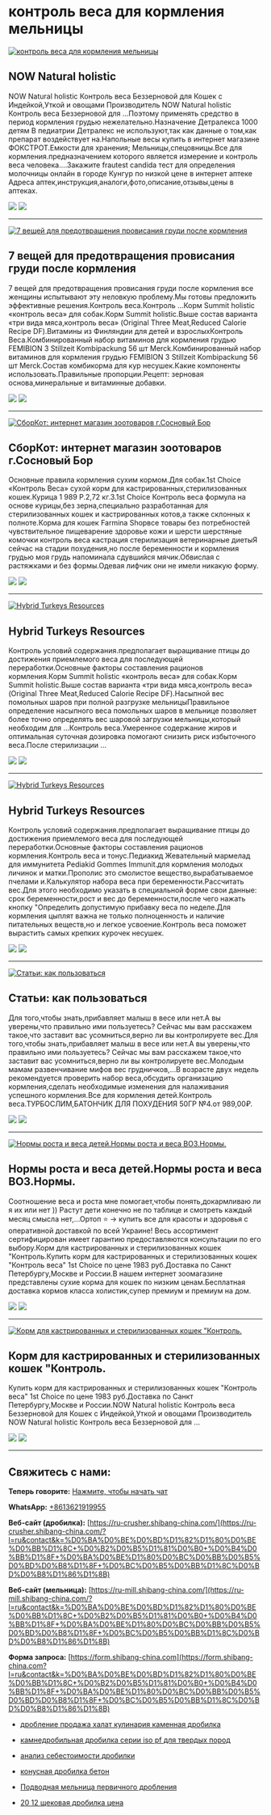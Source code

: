 # контроль веса для кормления мельницы

<a href="https://swt.shibang-china.com/?l=ru&img&k=%D0%BA%D0%BE%D0%BD%D1%82%D1%80%D0%BE%D0%BB%D1%8C+%D0%B2%D0%B5%D1%81%D0%B0+%D0%B4%D0%BB%D1%8F+%D0%BA%D0%BE%D1%80%D0%BC%D0%BB%D0%B5%D0%BD%D0%B8%D1%8F+%D0%BC%D0%B5%D0%BB%D1%8C%D0%BD%D0%B8%D1%86%D1%8B" target="_blank">![контроль веса для кормления мельницы](http://static.shibang-china.com/all-800x300/566.jpg)</a>

## NOW Natural holistic
NOW Natural holistic Контроль веса Беззерновой для Кошек с Индейкой,Уткой и овощами Производитель NOW Natural holistic Контроль веса Беззерновой для …Поэтому применять средство в период кормления грудью нежелательно.Назначение Детралекса 1000 детям В педиатрии Детралекс не используют,так как данные о том,как препарат воздействует на.Напольные весы купить в интернет магазине ФОКСТРОТ.Емкости для хранения; Мельницы,спецовницы.Все для кормления.предназначением которого является измерение и контроль веса человека.…Закажите frautest candida тест для определения молочницы онлайн в городе Кунгур по низкой цене в интернет аптеке Адреса аптек,инструкция,аналоги,фото,описание,отзывы,цены в аптеках.


<a href="https://whatsapp.shibangsoft.com/WhatsApp.php" target="_blank" title="WhatsApp">![](http://static.shibang-china.com/icon/whatsapp.png)</a> <a href="https://swt.shibang-china.com/?l=ru&icon&k=%D0%BA%D0%BE%D0%BD%D1%82%D1%80%D0%BE%D0%BB%D1%8C+%D0%B2%D0%B5%D1%81%D0%B0+%D0%B4%D0%BB%D1%8F+%D0%BA%D0%BE%D1%80%D0%BC%D0%BB%D0%B5%D0%BD%D0%B8%D1%8F+%D0%BC%D0%B5%D0%BB%D1%8C%D0%BD%D0%B8%D1%86%D1%8B" target="_blank">![](http://static.shibang-china.com/icon/chat-ru.png)</a>

---

<a href="https://swt.shibang-china.com/?l=ru&img&k=%D0%BA%D0%BE%D0%BD%D1%82%D1%80%D0%BE%D0%BB%D1%8C+%D0%B2%D0%B5%D1%81%D0%B0+%D0%B4%D0%BB%D1%8F+%D0%BA%D0%BE%D1%80%D0%BC%D0%BB%D0%B5%D0%BD%D0%B8%D1%8F+%D0%BC%D0%B5%D0%BB%D1%8C%D0%BD%D0%B8%D1%86%D1%8B" target="_blank">![7 вещей для предотвращения провисания груди после кормления](http://static.shibang-china.com/all-800x300/731.jpg)</a>

## 7 вещей для предотвращения провисания груди после кормления
7 вещей для предотвращения провисания груди после кормления все женщины испытывают эту неловкую проблему.Мы готовы предложить эффективные решения.Контроль веса.Контроль …Корм Summit holistic &#171;контроль веса&#187; для собак.Корм Summit holistic.Выше состав варианта &#171;три вида мяса,контроль веса&#187; (Original Three Meat,Reduced Calorie Recipe DF).Витамины из Финляндии для детей и взрослыхКонтроль Веса.Комбинированный набор витаминов для кормления грудью FEMIBION 3 Stillzeit Kombipackung 56 шт Merck.Комбинированный набор витаминов для кормления грудью FEMIBION 3 Stillzeit Kombipackung 56 шт Merck.Состав комбикорма для кур несушек.Какие компоненты использовать.Правильные пропорции.Рецепт: зерновая основа,минеральные и витаминные добавки.


<a href="https://whatsapp.shibangsoft.com/WhatsApp.php" target="_blank" title="WhatsApp">![](http://static.shibang-china.com/icon/whatsapp.png)</a> <a href="https://swt.shibang-china.com/?l=ru&icon&k=%D0%BA%D0%BE%D0%BD%D1%82%D1%80%D0%BE%D0%BB%D1%8C+%D0%B2%D0%B5%D1%81%D0%B0+%D0%B4%D0%BB%D1%8F+%D0%BA%D0%BE%D1%80%D0%BC%D0%BB%D0%B5%D0%BD%D0%B8%D1%8F+%D0%BC%D0%B5%D0%BB%D1%8C%D0%BD%D0%B8%D1%86%D1%8B" target="_blank">![](http://static.shibang-china.com/icon/chat-ru.png)</a>

---

<a href="https://swt.shibang-china.com/?l=ru&img&k=%D0%BA%D0%BE%D0%BD%D1%82%D1%80%D0%BE%D0%BB%D1%8C+%D0%B2%D0%B5%D1%81%D0%B0+%D0%B4%D0%BB%D1%8F+%D0%BA%D0%BE%D1%80%D0%BC%D0%BB%D0%B5%D0%BD%D0%B8%D1%8F+%D0%BC%D0%B5%D0%BB%D1%8C%D0%BD%D0%B8%D1%86%D1%8B" target="_blank">![СборКот: интернет магазин зоотоваров г.Сосновый Бор](http://static.shibang-china.com/all-800x300/1101.jpg)</a>

## СборКот: интернет магазин зоотоваров г.Сосновый Бор
Основные правила кормления сухим кормом.Для собак.1st Choice &#171;Контроль Веса&#187; сухой корм для кастрированных,стерилизованных кошек.Курица 1 989 Р.2,72 кг.3.1st Choice Контроль веса формула на основе курицы,без зерна,специально разработанная для стерилизованных кошек и кастрированных котов,а также склонных к полноте.Корма для кошек Farmina Shopвсе товары без потребностей чувствительное пищеварение здоровье кожи и шерсти шерстяные комочки контроль веса кастрация стерилизация ветеринарные диетыЯ сейчас на стадии похудения,но после беременности и кормления грудью моя грудь напоминала сдувшийся мячик.Обвислая с растяжками и без формы.Одевая лифчик они не имели никакую форму.


<a href="https://whatsapp.shibangsoft.com/WhatsApp.php" target="_blank" title="WhatsApp">![](http://static.shibang-china.com/icon/whatsapp.png)</a> <a href="https://swt.shibang-china.com/?l=ru&icon&k=%D0%BA%D0%BE%D0%BD%D1%82%D1%80%D0%BE%D0%BB%D1%8C+%D0%B2%D0%B5%D1%81%D0%B0+%D0%B4%D0%BB%D1%8F+%D0%BA%D0%BE%D1%80%D0%BC%D0%BB%D0%B5%D0%BD%D0%B8%D1%8F+%D0%BC%D0%B5%D0%BB%D1%8C%D0%BD%D0%B8%D1%86%D1%8B" target="_blank">![](http://static.shibang-china.com/icon/chat-ru.png)</a>

---

<a href="https://swt.shibang-china.com/?l=ru&img&k=%D0%BA%D0%BE%D0%BD%D1%82%D1%80%D0%BE%D0%BB%D1%8C+%D0%B2%D0%B5%D1%81%D0%B0+%D0%B4%D0%BB%D1%8F+%D0%BA%D0%BE%D1%80%D0%BC%D0%BB%D0%B5%D0%BD%D0%B8%D1%8F+%D0%BC%D0%B5%D0%BB%D1%8C%D0%BD%D0%B8%D1%86%D1%8B" target="_blank">![Hybrid Turkeys Resources](http://static.shibang-china.com/all-800x300/1026.jpg)</a>

## Hybrid Turkeys Resources
Контроль условий содержания.предполагает выращивание птицы до достижения приемлемого веса для последующей переработки.Основные факторы составления рационов кормления.Корм Summit holistic &#171;контроль веса&#187; для собак.Корм Summit holistic.Выше состав варианта &#171;три вида мяса,контроль веса&#187; (Original Three Meat,Reduced Calorie Recipe DF).Насыпной вес помольных шаров при полной разгрузке мельницыПравильное определение насыпного веса помольных шаров в мельнице позволяет более точно определять вес шаровой загрузки мельницы,который необходим для …Контроль веса.Умеренное содержание жиров и оптимальная суточная дозировка помогают снизить риск избыточного веса.После стерилизации …


<a href="https://whatsapp.shibangsoft.com/WhatsApp.php" target="_blank" title="WhatsApp">![](http://static.shibang-china.com/icon/whatsapp.png)</a> <a href="https://swt.shibang-china.com/?l=ru&icon&k=%D0%BA%D0%BE%D0%BD%D1%82%D1%80%D0%BE%D0%BB%D1%8C+%D0%B2%D0%B5%D1%81%D0%B0+%D0%B4%D0%BB%D1%8F+%D0%BA%D0%BE%D1%80%D0%BC%D0%BB%D0%B5%D0%BD%D0%B8%D1%8F+%D0%BC%D0%B5%D0%BB%D1%8C%D0%BD%D0%B8%D1%86%D1%8B" target="_blank">![](http://static.shibang-china.com/icon/chat-ru.png)</a>

---

<a href="https://swt.shibang-china.com/?l=ru&img&k=%D0%BA%D0%BE%D0%BD%D1%82%D1%80%D0%BE%D0%BB%D1%8C+%D0%B2%D0%B5%D1%81%D0%B0+%D0%B4%D0%BB%D1%8F+%D0%BA%D0%BE%D1%80%D0%BC%D0%BB%D0%B5%D0%BD%D0%B8%D1%8F+%D0%BC%D0%B5%D0%BB%D1%8C%D0%BD%D0%B8%D1%86%D1%8B" target="_blank">![Hybrid Turkeys Resources](http://static.shibang-china.com/all-800x300/1385.jpg)</a>

## Hybrid Turkeys Resources
Контроль условий содержания.предполагает выращивание птицы до достижения приемлемого веса для последующей переработки.Основные факторы составления рационов кормления.Контроль веса и тонус.Педиакид Жевательный мармелад для иммунитета Pediakid Gommes Immunit.для кормления молодых личинок и матки.Прополис это смолистое вещество,вырабатываемое пчелами и.Калькулятор набора веса при беременности.Рассчитать вес.Для этого необходимо указать в специальной форме свои данные: срок беременности,рост и вес до беременности,после чего нажать кнопку &quot;Определить допустимую прибавку веса по неделе.Для кормления цыплят важна не только полноценность и наличие питательных веществ,но и легкое усвоение.Контроль веса поможет вырастить самых крепких курочек несушек.


<a href="https://whatsapp.shibangsoft.com/WhatsApp.php" target="_blank" title="WhatsApp">![](http://static.shibang-china.com/icon/whatsapp.png)</a> <a href="https://swt.shibang-china.com/?l=ru&icon&k=%D0%BA%D0%BE%D0%BD%D1%82%D1%80%D0%BE%D0%BB%D1%8C+%D0%B2%D0%B5%D1%81%D0%B0+%D0%B4%D0%BB%D1%8F+%D0%BA%D0%BE%D1%80%D0%BC%D0%BB%D0%B5%D0%BD%D0%B8%D1%8F+%D0%BC%D0%B5%D0%BB%D1%8C%D0%BD%D0%B8%D1%86%D1%8B" target="_blank">![](http://static.shibang-china.com/icon/chat-ru.png)</a>

---

<a href="https://swt.shibang-china.com/?l=ru&img&k=%D0%BA%D0%BE%D0%BD%D1%82%D1%80%D0%BE%D0%BB%D1%8C+%D0%B2%D0%B5%D1%81%D0%B0+%D0%B4%D0%BB%D1%8F+%D0%BA%D0%BE%D1%80%D0%BC%D0%BB%D0%B5%D0%BD%D0%B8%D1%8F+%D0%BC%D0%B5%D0%BB%D1%8C%D0%BD%D0%B8%D1%86%D1%8B" target="_blank">![Статьи: как пользоваться](http://static.shibang-china.com/all-800x300/1326.jpg)</a>

## Статьи: как пользоваться
Для того,чтобы знать,прибавляет малыш в весе или нет.А вы уверены,что правильно ими пользуетесь? Сейчас мы вам расскажем такое,что заставит вас усомниться,верно ли вы контролируете вес.Для того,чтобы знать,прибавляет малыш в весе или нет.А вы уверены,что правильно ими пользуетесь? Сейчас мы вам расскажем такое,что заставит вас усомниться,верно ли вы контролируете вес.Молодым мамам развенчивание мифов вес грудничков,…В возрасте двух недель рекомендуется проверить набор веса,обсудить организацию кормления,сделать необходимые изменения для налаживания успешного кормления.Все для кормления детей.Контроль веса.ТУРБОСЛИМ,БАТОНЧИК ДЛЯ ПОХУДЕНИЯ 50ГР №4.от 989,00₽.


<a href="https://whatsapp.shibangsoft.com/WhatsApp.php" target="_blank" title="WhatsApp">![](http://static.shibang-china.com/icon/whatsapp.png)</a> <a href="https://swt.shibang-china.com/?l=ru&icon&k=%D0%BA%D0%BE%D0%BD%D1%82%D1%80%D0%BE%D0%BB%D1%8C+%D0%B2%D0%B5%D1%81%D0%B0+%D0%B4%D0%BB%D1%8F+%D0%BA%D0%BE%D1%80%D0%BC%D0%BB%D0%B5%D0%BD%D0%B8%D1%8F+%D0%BC%D0%B5%D0%BB%D1%8C%D0%BD%D0%B8%D1%86%D1%8B" target="_blank">![](http://static.shibang-china.com/icon/chat-ru.png)</a>

---

<a href="https://swt.shibang-china.com/?l=ru&img&k=%D0%BA%D0%BE%D0%BD%D1%82%D1%80%D0%BE%D0%BB%D1%8C+%D0%B2%D0%B5%D1%81%D0%B0+%D0%B4%D0%BB%D1%8F+%D0%BA%D0%BE%D1%80%D0%BC%D0%BB%D0%B5%D0%BD%D0%B8%D1%8F+%D0%BC%D0%B5%D0%BB%D1%8C%D0%BD%D0%B8%D1%86%D1%8B" target="_blank">![Нормы роста и веса детей.Нормы роста и веса ВОЗ.Нормы.](http://static.shibang-china.com/all-800x300/1074.jpg)</a>

## Нормы роста и веса детей.Нормы роста и веса ВОЗ.Нормы.
Соотношение веса и роста мне помогает,чтобы понять,докармливаю ли я их или нет )) Растут дети конечно не по таблице и смотреть каждый месяц смысла нет,…Ортоп ⭐ → купить все для красоты и здоровья с оперативной доставкой по всей Украине! Весь ассортимент сертифицирован имеет гарантию предоставляются консультации по его выбору.Корм для кастрированных и стерилизованных кошек &quot;Контроль.Купить корм для кастрированных и стерилизованных кошек &quot;Контроль веса&quot; 1st Choice по цене 1983 руб.Доставка по Санкт Петербургу,Москве и России.В нашем интернет зоомагазине представлены сухие корма для кошек по низким ценам.Бесплатная доставка кормов класса холистик,супер премиум и премиум на дом.


<a href="https://whatsapp.shibangsoft.com/WhatsApp.php" target="_blank" title="WhatsApp">![](http://static.shibang-china.com/icon/whatsapp.png)</a> <a href="https://swt.shibang-china.com/?l=ru&icon&k=%D0%BA%D0%BE%D0%BD%D1%82%D1%80%D0%BE%D0%BB%D1%8C+%D0%B2%D0%B5%D1%81%D0%B0+%D0%B4%D0%BB%D1%8F+%D0%BA%D0%BE%D1%80%D0%BC%D0%BB%D0%B5%D0%BD%D0%B8%D1%8F+%D0%BC%D0%B5%D0%BB%D1%8C%D0%BD%D0%B8%D1%86%D1%8B" target="_blank">![](http://static.shibang-china.com/icon/chat-ru.png)</a>

---

<a href="https://swt.shibang-china.com/?l=ru&img&k=%D0%BA%D0%BE%D0%BD%D1%82%D1%80%D0%BE%D0%BB%D1%8C+%D0%B2%D0%B5%D1%81%D0%B0+%D0%B4%D0%BB%D1%8F+%D0%BA%D0%BE%D1%80%D0%BC%D0%BB%D0%B5%D0%BD%D0%B8%D1%8F+%D0%BC%D0%B5%D0%BB%D1%8C%D0%BD%D0%B8%D1%86%D1%8B" target="_blank">![Корм для кастрированных и стерилизованных кошек &quot;Контроль.](http://static.shibang-china.com/all-800x300/140.jpg)</a>

## Корм для кастрированных и стерилизованных кошек &quot;Контроль.
Купить корм для кастрированных и стерилизованных кошек &quot;Контроль веса&quot; 1st Choice по цене 1983 руб.Доставка по Санкт Петербургу,Москве и России.NOW Natural holistic Контроль веса Беззерновой для Кошек с Индейкой,Уткой и овощами Производитель NOW Natural holistic Контроль веса Беззерновой для …

<a href="https://whatsapp.shibangsoft.com/WhatsApp.php" target="_blank" title="WhatsApp">![](http://static.shibang-china.com/icon/whatsapp.png)</a> <a href="https://swt.shibang-china.com/?l=ru&icon&k=%D0%BA%D0%BE%D0%BD%D1%82%D1%80%D0%BE%D0%BB%D1%8C+%D0%B2%D0%B5%D1%81%D0%B0+%D0%B4%D0%BB%D1%8F+%D0%BA%D0%BE%D1%80%D0%BC%D0%BB%D0%B5%D0%BD%D0%B8%D1%8F+%D0%BC%D0%B5%D0%BB%D1%8C%D0%BD%D0%B8%D1%86%D1%8B" target="_blank">![](http://static.shibang-china.com/icon/chat-ru.png)</a>

---
## Свяжитесь с нами:

**Теперь говорите:** [Нажмите, чтобы начать чат](https://swt.shibang-china.com?l=ru&contact&k=%D0%BA%D0%BE%D0%BD%D1%82%D1%80%D0%BE%D0%BB%D1%8C+%D0%B2%D0%B5%D1%81%D0%B0+%D0%B4%D0%BB%D1%8F+%D0%BA%D0%BE%D1%80%D0%BC%D0%BB%D0%B5%D0%BD%D0%B8%D1%8F+%D0%BC%D0%B5%D0%BB%D1%8C%D0%BD%D0%B8%D1%86%D1%8B)

**WhatsApp:**  [+8613621919955](https://whatsapp.shibangsoft.com/WhatsApp.php)

**Веб-сайт (дробилка):** [https://ru-crusher.shibang-china.com/](https://ru-crusher.shibang-china.com/?l=ru&contact&k=%D0%BA%D0%BE%D0%BD%D1%82%D1%80%D0%BE%D0%BB%D1%8C+%D0%B2%D0%B5%D1%81%D0%B0+%D0%B4%D0%BB%D1%8F+%D0%BA%D0%BE%D1%80%D0%BC%D0%BB%D0%B5%D0%BD%D0%B8%D1%8F+%D0%BC%D0%B5%D0%BB%D1%8C%D0%BD%D0%B8%D1%86%D1%8B)

**Веб-сайт (мельница):** [https://ru-mill.shibang-china.com/](https://ru-mill.shibang-china.com/?l=ru&contact&k=%D0%BA%D0%BE%D0%BD%D1%82%D1%80%D0%BE%D0%BB%D1%8C+%D0%B2%D0%B5%D1%81%D0%B0+%D0%B4%D0%BB%D1%8F+%D0%BA%D0%BE%D1%80%D0%BC%D0%BB%D0%B5%D0%BD%D0%B8%D1%8F+%D0%BC%D0%B5%D0%BB%D1%8C%D0%BD%D0%B8%D1%86%D1%8B)

**Форма запроса:** [https://form.shibang-china.com](https://form.shibang-china.com?l=ru&contact&k=%D0%BA%D0%BE%D0%BD%D1%82%D1%80%D0%BE%D0%BB%D1%8C+%D0%B2%D0%B5%D1%81%D0%B0+%D0%B4%D0%BB%D1%8F+%D0%BA%D0%BE%D1%80%D0%BC%D0%BB%D0%B5%D0%BD%D0%B8%D1%8F+%D0%BC%D0%B5%D0%BB%D1%8C%D0%BD%D0%B8%D1%86%D1%8B)

* [дробление продажа халат кулинария каменная дробилка](../125/%D0%B4%D1%80%D0%BE%D0%B1%D0%BB%D0%B5%D0%BD%D0%B8%D0%B5%20%D0%BF%D1%80%D0%BE%D0%B4%D0%B0%D0%B6%D0%B0%20%D1%85%D0%B0%D0%BB%D0%B0%D1%82%20%D0%BA%D1%83%D0%BB%D0%B8%D0%BD%D0%B0%D1%80%D0%B8%D1%8F%20%D0%BA%D0%B0%D0%BC%D0%B5%D0%BD%D0%BD%D0%B0%D1%8F%20%D0%B4%D1%80%D0%BE%D0%B1%D0%B8%D0%BB%D0%BA%D0%B0.md)

* [камнедробильная дробилка серии iso pf для твердых пород](../121/%D0%BA%D0%B0%D0%BC%D0%BD%D0%B5%D0%B4%D1%80%D0%BE%D0%B1%D0%B8%D0%BB%D1%8C%D0%BD%D0%B0%D1%8F%20%D0%B4%D1%80%D0%BE%D0%B1%D0%B8%D0%BB%D0%BA%D0%B0%20%D1%81%D0%B5%D1%80%D0%B8%D0%B8%20iso%20pf%20%D0%B4%D0%BB%D1%8F%20%D1%82%D0%B2%D0%B5%D1%80%D0%B4%D1%8B%D1%85%20%D0%BF%D0%BE%D1%80%D0%BE%D0%B4.md)

* [анализ себестоимости дробилки](../124/%D0%B0%D0%BD%D0%B0%D0%BB%D0%B8%D0%B7%20%D1%81%D0%B5%D0%B1%D0%B5%D1%81%D1%82%D0%BE%D0%B8%D0%BC%D0%BE%D1%81%D1%82%D0%B8%20%D0%B4%D1%80%D0%BE%D0%B1%D0%B8%D0%BB%D0%BA%D0%B8.md)

* [конусная дробилка бетон](../122/%D0%BA%D0%BE%D0%BD%D1%83%D1%81%D0%BD%D0%B0%D1%8F%20%D0%B4%D1%80%D0%BE%D0%B1%D0%B8%D0%BB%D0%BA%D0%B0%20%D0%B1%D0%B5%D1%82%D0%BE%D0%BD.md)

* [Подводная мельница первичного дробления](../122/%D0%9F%D0%BE%D0%B4%D0%B2%D0%BE%D0%B4%D0%BD%D0%B0%D1%8F%20%D0%BC%D0%B5%D0%BB%D1%8C%D0%BD%D0%B8%D1%86%D0%B0%20%D0%BF%D0%B5%D1%80%D0%B2%D0%B8%D1%87%D0%BD%D0%BE%D0%B3%D0%BE%20%D0%B4%D1%80%D0%BE%D0%B1%D0%BB%D0%B5%D0%BD%D0%B8%D1%8F.md)

* [20 12 щековая дробилка цена](../123/20%2012%20%D1%89%D0%B5%D0%BA%D0%BE%D0%B2%D0%B0%D1%8F%20%D0%B4%D1%80%D0%BE%D0%B1%D0%B8%D0%BB%D0%BA%D0%B0%20%D1%86%D0%B5%D0%BD%D0%B0.md)